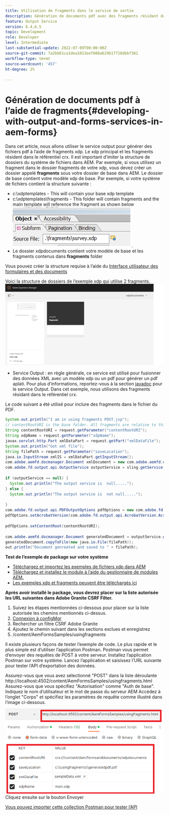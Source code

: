 ```yaml
---
title: Utilisation de fragments dans le service de sortie
description: Génération de documents pdf avec des fragments résidant dans le référentiel crx
feature: Output Service
version: 6.4,6.5
topic: Development
role: Developer
level: Intermediate
last-substantial-update: 2022-07-09T00:00:00Z
source-git-commit: 7a2bb61ca1dea1013eef088a629b17718dbbf381
workflow-type: tm+mt
source-wordcount: '457'
ht-degree: 2%

---
```


# Génération de documents pdf à l’aide de fragments{#developing-with-output-and-forms-services-in-aem-forms}


Dans cet article, nous allons utiliser le service output pour générer des fichiers pdf à l’aide de fragments xdp. Le xdp principal et les fragments résident dans le référentiel crx. Il est important d’imiter la structure de dossiers du système de fichiers dans AEM. Par exemple, si vous utilisez un fragment dans le dossier fragments de votre xdp, vous devez créer un dossier appelé **fragments** sous votre dossier de base dans AEM. Le dossier de base contient votre modèle xdp de base. Par exemple, si votre système de fichiers contient la structure suivante :
* c:\xdptemplates - This will contain your base xdp template
* c:\xdptemplates\fragments - This folder will contain fragments and the main template will reference the fragment as shown below
   ![fragment-xdp](assets/survey-fragment.png).
* Le dossier xdpdocuments contient votre modèle de base et les fragments contenus dans **fragments** folder

Vous pouvez créer la structure requise à l’aide du [Interface utilisateur des formulaires et des documents](http://localhost:4502/aem/forms.html/content/dam/formsanddocuments)

Voici la structure de dossiers de l’exemple xdp qui utilise 2 fragments.
![forms&amp;document](assets/fragment-folder-structure-ui.png)


* Service Output : en règle générale, ce service est utilisé pour fusionner des données XML avec un modèle xdp ou un pdf pour générer un pdf aplati. Pour plus d’informations, reportez-vous à la section [javadoc](https://helpx.adobe.com/experience-manager/6-5/forms/javadocs/index.html?com/adobe/fd/output/api/OutputService.html) pour le service Output. Dans cet exemple, nous utilisons des fragments résidant dans le référentiel crx.


Le code suivant a été utilisé pour inclure des fragments dans le fichier du PDF.

```java
System.out.println("I am in using fragments POST.jsp");
// contentRootURI is the base folder. All fragments are relative to this folder
String contentRootURI = request.getParameter("contentRootURI");
String xdpName = request.getParameter("xdpName");
javax.servlet.http.Part xmlDataPart = request.getPart("xmlDataFile");
System.out.println("Got xml file");
String filePath = request.getParameter("saveLocation");
java.io.InputStream xmlIS = xmlDataPart.getInputStream();
com.adobe.aemfd.docmanager.Document xmlDocument = new com.adobe.aemfd.docmanager.Document(xmlIS);
com.adobe.fd.output.api.OutputService outputService = sling.getService(com.adobe.fd.output.api.OutputService.class);

if (outputService == null) {
  System.out.println("The output service is  null.....");
} else {
  System.out.println("The output service is  not null.....");

}
com.adobe.fd.output.api.PDFOutputOptions pdfOptions = new com.adobe.fd.output.api.PDFOutputOptions();
pdfOptions.setAcrobatVersion(com.adobe.fd.output.api.AcrobatVersion.Acrobat_11);

pdfOptions.setContentRoot(contentRootURI);

com.adobe.aemfd.docmanager.Document generatedDocument = outputService.generatePDFOutput(xdpName, xmlDocument, pdfOptions);
generatedDocument.copyToFile(new java.io.File(filePath));
out.println("Document genreated and saved to " + filePath);
```

**Test de l’exemple de package sur votre système**

* [Téléchargez et importez les exemples de fichiers xdp dans AEM](assets/xdp-templates-fragments.zip)
* [Téléchargez et installez le module à l’aide du gestionnaire de modules AEM.](assets/using-fragments-assets.zip)
* [Les exemples xdp et fragments peuvent être téléchargés ici](assets/xdptemplates.zip)

**Après avoir installé le package, vous devrez placer sur la liste autorisée les URL suivantes dans Adobe Granite CSRF Filter.**

1. Suivez les étapes mentionnées ci-dessous pour placer sur la liste autorisée les chemins mentionnés ci-dessus.
1. [Connexion à configMgr](http://localhost:4502/system/console/configMgr)
1. Rechercher un filtre CSRF Adobe Granite
1. Ajoutez le chemin suivant dans les sections exclues et enregistrez
1. /content/AemFormsSamples/usingfragments

Il existe plusieurs façons de tester l’exemple de code. Le plus rapide et le plus simple est d’utiliser l’application Postman. Postman vous permet d’envoyer des requêtes de POST à votre serveur. Installez l’application Postman sur votre système.
Lancez l’application et saisissez l’URL suivante pour tester l’API d’exportation des données.

Assurez-vous que vous avez sélectionné &quot;POST&quot; dans la liste déroulante http://localhost:4502/content/AemFormsSamples/usingfragments.html Assurez-vous que vous spécifiez &quot;Autorisation&quot; comme &quot;Auth de base&quot;. Indiquez le nom d’utilisateur et le mot de passe du serveur AEM Accédez à l’onglet &quot;Corps&quot; et spécifiez les paramètres de requête comme illustré dans l’image ci-dessous.
![export](assets/using-fragment-postman.png)
Cliquez ensuite sur le bouton Envoyer

[Vous pouvez importer cette collection Postman pour tester l’API](assets/usingfragments.postman_collection.json)
